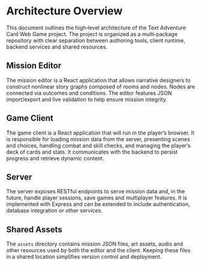 # Architecture Overview

This document outlines the high‑level architecture of the Text Adventure Card Web Game project.  The project is organized as a multi‑package repository with clear separation between authoring tools, client runtime, backend services and shared resources.

## Mission Editor

The mission editor is a React application that allows narrative designers to construct nonlinear story graphs composed of rooms and nodes.  Nodes are connected via outcomes and conditions.  The editor features JSON import/export and live validation to help ensure mission integrity.

## Game Client

The game client is a React application that will run in the player’s browser.  It is responsible for loading mission data from the server, presenting scenes and choices, handling combat and skill checks, and managing the player’s deck of cards and stats.  It communicates with the backend to persist progress and retrieve dynamic content.

## Server

The server exposes RESTful endpoints to serve mission data and, in the future, handle player sessions, save games and multiplayer features.  It is implemented with Express and can be extended to include authentication, database integration or other services.

## Shared Assets

The `assets` directory contains mission JSON files, art assets, audio and other resources used by both the editor and the client.  Keeping these files in a shared location simplifies version control and deployment.